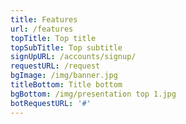 ```yaml
---
title: Features
url: /features
topTitle: Top title
topSubTitle: Top subtitle
signUpURL: /accounts/signup/
requestURL: /request
bgImage: /img/banner.jpg
titleBottom: Title bottom
bgBottom: /img/presentation top 1.jpg
botRequestURL: '#'
---
```


